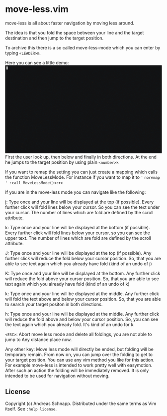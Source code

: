 move-less.vim
============

move-less is all about faster navigation by moving less around.

The idea is that you fold the space between your line and the target destination and then jump to the target position. 

To archive this there is a so called move-less-mode which you can enter by typing `<LEADER>m`.

Here you can see a little demo:
![move-less demonstration](https://raw.githubusercontent.com/anschnapp/hostGifsForReadmeOtherProjects/master/move-less-demo.gif)
First the user look up, then below and finally in both directions.
At the end he jumps to the target position by using plain `<number>k`

If you want to remap the setting you can just create a mapping which calls the function MoveLessMode.
For instance if you want to map it to `'`
`noremap ' :call MoveLessMode()<cr>`

If you are in the move-less mode you can navigate like the following:

j: Type once and your line will be displayed at the top (if possible). Every further click will fold lines below your cursor. So you can see the text under your cursor. The number of lines which are fold are defined by the scroll attribute.

k: Type once and your line will be displayed at the bottom (if possible). Every further click will fold lines below your cursor, so you can see the upper text. The number of lines which are fold are defined by the scroll attribute.

J: Type once and your line will be displayed at the top (if possible). Any further click will reduce the fold below your cursor position. So, that you are able to see text again which you already have fold (kind of an undo of j)

K: Type once and your line will be displayed at the bottom. Any further click will reduce the fold above your cursor position. So, that you are able to see text again which you already have fold (kind of an undo of k)

k: Type once and your line will be displayed at the middle. Any further click will fold the text above and below your cursor position. So, that you are able to search your target positon in both directions.

h: Type once and your line will be displayed at the middle. Any further click will reduce the fold above and below your cursor position. So, you can see the text again which you already fold. It's kind of an undo for k.

`<ESC>`: Abort move less mode and delete all foldings, you are not able to jump to Any distance place now.

Any other key: Move less mode will directly be ended, but folding will be temporary remain. From now on, you can jump over the folding to get to your target position. You can use any vim method you like for this action. For example move-less is intended to work pretty well with easymotion.
After such an action the folding will be immediately removed. It is only intended to be used for navigation without moving.

License
-------

Copyright (c) Andreas Schnapp.  Distributed under the same terms as Vim itself.
See `:help license`.
